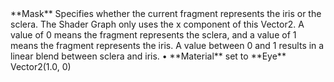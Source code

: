 <tr>
<td>**Mask**</td>
<td>Specifies whether the current fragment represents the iris or the sclera. The Shader Graph only uses the x component of this Vector2. A value of 0 means the fragment represents the sclera, and a value of 1 means the fragment represents the iris. A value between 0 and 1 results in a linear blend between sclera and iris.</td>
<td>&#8226; **Material** set to **Eye**</td>
<td>Vector2(1.0, 0)</td>
</tr>
